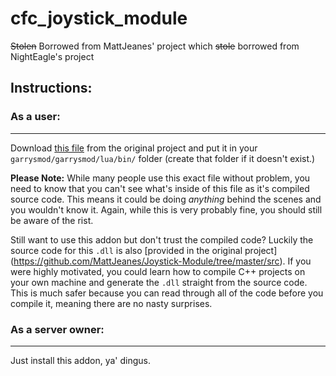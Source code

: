 # cfc_joystick_module
~~Stolen~~ Borrowed from MattJeanes' project which ~~stole~~ borrowed from NightEagle's project


## Instructions:

### As a user:
---
Download [this file](https://github.com/MattJeanes/Joystick-Module/raw/master/lua/bin/gmcl_joystick_win32.dll) from the original project and put it in your `garrysmod/garrysmod/lua/bin/` folder (create that folder if it doesn't exist.)

**Please Note:** While many people use this exact file without problem, you need to know that you can't see what's inside of this file as it's compiled source code. This means it could be doing _anything_ behind the scenes and you wouldn't know it. Again, while this is very probably fine, you should still be aware of the rist.

Still want to use this addon but don't trust the compiled code? Luckily the source code for this `.dll` is also [provided in the original project] (https://github.com/MattJeanes/Joystick-Module/tree/master/src). If you were highly motivated, you could learn how to compile C++ projects on your own machine and generate the `.dll` straight from the source code. This is much safer because you can read through all of the code before you compile it, meaning there are no nasty surprises.


### As a server owner:
---
Just install this addon, ya' dingus.
